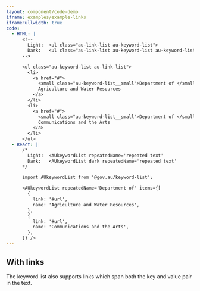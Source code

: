 ```yaml
---
layout: component/code-demo
iframe: examples/example-links
iframeFullwidth: true
code:
  - HTML: |
      <!--
        Light:  <ul class="au-link-list au-keyword-list">
        Dark:   <ul class="au-link-list au-keyword-list au-keyword-list--dark">
      -->

      <ul class="au-keyword-list au-link-list">
        <li>
          <a href="#">
            <small class="au-keyword-list__small">Department of </small>
            Agriculture and Water Resources
          </a>
        </li>
        <li>
          <a href="#">
            <small class="au-keyword-list__small">Department of </small>
            Communications and the Arts
          </a>
        </li>
      </ul>
  - React: |
      /*
        Light:  <AUkeywordList repeatedName='repeated text'
        Dark:   <AUkeywordList dark repeatedName='repeated text'
      */

      import AUkeywordList from '@gov.au/keyword-list';

      <AUkeywordList repeatedName='Department of' items={[
        {
          link: '#url',
          name: 'Agriculture and Water Resources',
        },
        {
          link: '#url',
          name: 'Communications and the Arts',
        },
      ]} />
---
```

## With links

The keyword list also supports links which span both the key and value pair in the text.
